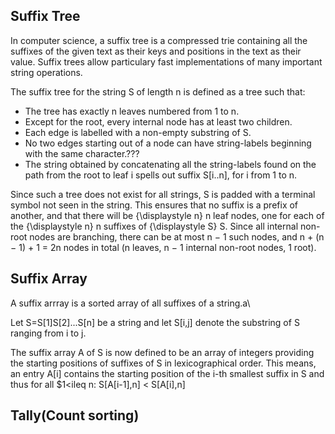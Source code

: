 
## Suffix Tree

In computer science, a suffix tree is a compressed trie containing all the
suffixes of the given text as their keys and positions in the text as their
value. Suffix trees allow particulary fast implementations of many important
string operations.

The suffix tree for the string S of length n is defined as a tree such that:
- The tree has exactly n leaves numbered from 1 to n.
- Except for the root, every internal node has at least two children.
- Each edge is labelled with a non-empty substring of S.
- No two edges starting out of a node can have string-labels beginning with
the same character.???
- The string obtained by concatenating all the string-labels found on the
path from the root to leaf i spells out suffix S[i..n], for i from 1 to n.

Since such a tree does not exist for all strings, S is padded with a terminal
symbol not seen in the string. This ensures that no suffix is a prefix of another, and that there will be {\displaystyle n} n leaf nodes, one for each of the {\displaystyle n} n suffixes of {\displaystyle S} S. Since all internal non-root nodes are branching, there can be at most n −  1 such nodes, and n + (n − 1) + 1 = 2n nodes in total (n leaves, n − 1 internal non-root nodes, 1 root).

## Suffix Array
A suffix arrray is a sorted array of all suffixes of a string.a\

Let S=S[1]S[2]...S[n] be a string and let S[i,j] denote the substring of S
ranging from i to j.

The suffix array A of S is now defined to be an array of integers providing
the starting positions of suffixes of S in lexicographical order. This means,
an entry A[i] contains the starting position of the i-th smallest suffix in
S and thus for all  $1<ileq n: S[A[i-1],n] < S[A[i],n]

## Tally(Count sorting)
